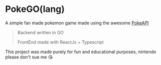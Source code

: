 <h1>PokeGO(lang)</h1>

<p>A simple fan made pokemon game made using the awesome <a href="https://pokeapi.co">PokeAPI</a></p>

>Backend written in GO
>
>FrontEnd made with ReactJs + Typescript

<p>This project was made purely for fun and educational purposes, nintendo please don't sue me 😘</p>
